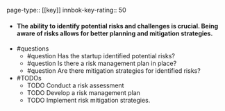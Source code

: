 page-type:: [[key]]
innbok-key-rating:: 50
- #### The ability to identify potential risks and challenges is crucial. Being aware of risks allows for better planning and mitigation strategies.
- #questions
  - #question Has the startup identified potential risks?
  - #question Is there a risk management plan in place?
  - #question Are there mitigation strategies for identified risks?
- #TODOs
  - TODO Conduct a risk assessment
  - TODO  Develop a risk management plan
  - TODO  Implement risk mitigation strategies.



